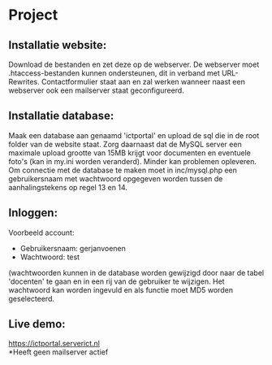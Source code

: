 # Project

## Installatie website:

Download de bestanden en zet deze op de webserver. De webserver moet .htaccess-bestanden kunnen ondersteunen, dit in verband met URL-Rewrites. Contactformulier staat aan en zal werken wanneer naast een webserver ook een mailserver staat geconfigureerd.


## Installatie database:

Maak een database aan genaamd 'ictportal' en upload de sql die in de root folder van de website staat. Zorg daarnaast dat de MySQL server een maximale upload grootte van 15MB krijgt voor documenten en eventuele foto's (kan in my.ini worden veranderd). Minder kan problemen opleveren. Om connectie met de database te maken moet in inc/mysql.php een gebruikersnaam met wachtwoord opgegeven worden tussen de aanhalingstekens op regel 13 en 14.


## Inloggen:

Voorbeeld account:

* Gebruikersnaam: gerjanvoenen
* Wachtwoord: test

(wachtwoorden kunnen in de database worden gewijzigd door naar de tabel 'docenten' te gaan en in een rij van de gebruiker te wijzigen. Het wachtwoord kan worden ingevuld en als functie moet MD5 worden geselecteerd.


## Live demo:

https://ictportal.serverict.nl <br>
*Heeft geen mailserver actief 
